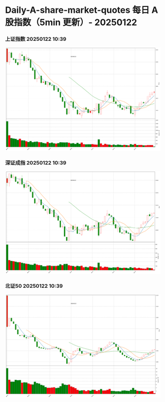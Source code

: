 
# Daily-A-share-market-quotes 每日 A 股指数（5min 更新）- 20250122

### 上证指数 20250122 10:39
![](./fig/2025/1/20250122-sh000001.png)

### 深证成指 20250122 10:39
![](./fig/2025/1/20250122-sz399001.png)

### 北证50 20250122 10:39
![](./fig/2025/1/20250122-bj899050.png)

